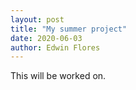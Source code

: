 ```yaml
---
layout: post
title: "My summer project"
date: 2020-06-03
author: Edwin Flores
---
```


This will be worked on.

